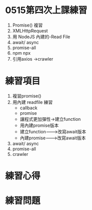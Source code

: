 # 0515第四次上課練習

1. Promise() 複習
2. XMLHttpRequest
3. 用 NodeJS 內建的-Read File
4. await/ async
5. promise-all
6. npm npx
7. 引用axios ->crawler

# 練習項目
1. 複習promise()
2. 用內建 readfile 練習
   * callback 
   * promise
   * 讓程式更加彈性->建立function
   * 用內建promise版本
   * 建立function--->改寫await版本
   * 內建promise--->改寫await版本
3. await/ async
4. promise-all
5. crawler

# 練習心得


# 練習問題